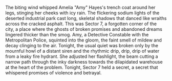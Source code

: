 The biting wind whipped Amelia "Amy" Hayes's trench coat around her legs, stinging her cheeks with icy rain.  The flickering sodium lights of the deserted industrial park cast long, skeletal shadows that danced like wraiths across the cracked asphalt.  This was Sector 7, a forgotten corner of the city, a place where the ghosts of broken promises and abandoned dreams lingered thicker than the smog.  Amy, a Detective Constable with the Metropolitan Police, squinted into the gloom, the faint smell of mildew and decay clinging to the air.  Tonight, the usual quiet was broken only by the mournful howl of a distant siren and the rhythmic drip, drip, drip of water from a leaky fire hydrant.  She adjusted her flashlight, the beam cutting a narrow path through the inky darkness towards the dilapidated warehouse at the heart of the problem.  Tonight, Sector 7 held a secret, a secret that whispered promises of violence and betrayal.
